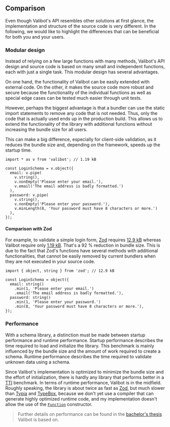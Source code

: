 Comparison
----------

Even though Valibot's API resembles other solutions at first glance, the implementation and structure of the source code is very different. In the following, we would like to highlight the differences that can be beneficial for both you and your users.

### Modular design

Instead of relying on a few large functions with many methods, Valibot's API design and source code is based on many small and independent functions, each with just a single task. This modular design has several advantages.

On one hand, the functionality of Valibot can be easily extended with external code. On the other, it makes the source code more robust and secure because the functionality of the individual functions as well as special edge cases can be tested much easier through unit tests.

However, perhaps the biggest advantage is that a bundler can use the static import statements to remove any code that is not needed. Thus, only the code that is actually used ends up in the production build. This allows us to extend the functionality of the library with additional functions without increasing the bundle size for all users.

This can make a big difference, especially for client-side validation, as it reduces the bundle size and, depending on the framework, speeds up the startup time.

    import * as v from 'valibot'; // 1.19 kB
    
    const LoginSchema = v.object({
      email: v.pipe(
        v.string(),
        v.nonEmpty('Please enter your email.'),
        v.email('The email address is badly formatted.')
      ),
      password: v.pipe(
        v.string(),
        v.nonEmpty('Please enter your password.'),
        v.minLength(8, 'Your password must have 8 characters or more.')
      ),
    });
    

#### Comparison with Zod

For example, to validate a simple login form, [Zod](https://zod.dev/) requires [12.9 kB](https://bundlejs.com/?q=zod&treeshake=%5B%7B+object%2Cstring+%7D%5D) whereas Valibot require only [1.19 kB](https://bundlejs.com/?q=valibot&treeshake=%5B%7B+email%2CminLength%2CnonEmpty%2Cobject%2Cstring%2Cpipe+%7D%5D). That's a 92 % reduction in bundle size. This is due to the fact that Zod's functions have several methods with additional functionalities, that cannot be easily removed by current bundlers when they are not executed in your source code.

    import { object, string } from 'zod'; // 12.9 kB
    
    const LoginSchema = object({
      email: string()
        .min(1, 'Please enter your email.')
        .email('The email address is badly formatted.'),
      password: string()
        .min(1, 'Please enter your password.')
        .min(8, 'Your password must have 8 characters or more.'),
    });
    

### Performance

With a schema library, a distinction must be made between startup performance and runtime performance. Startup performance describes the time required to load and initialize the library. This benchmark is mainly influenced by the bundle size and the amount of work required to create a schema. Runtime performance describes the time required to validate unknown data using a schema.

Since Valibot's implementation is optimized to minimize the bundle size and the effort of initialization, there is hardly any library that performs better in a [TTI](https://web.dev/articles/tti) benchmark. In terms of runtime performance, Valibot is in the midfield. Roughly speaking, the library is about twice as fast as [Zod](https://zod.dev/), but much slower than [Typia](https://typia.io/) and [TypeBox](https://github.com/sinclairzx81/typebox), because we don't yet use a compiler that can generate highly optimized runtime code, and my implementation doesn't allow the use of the [`Function`](https://developer.mozilla.org/en-US/docs/Web/JavaScript/Reference/Global_Objects/Function/Function) constructor.

> Further details on performance can be found in the [bachelor's thesis](../thesis.pdf.md) Valibot is based on.